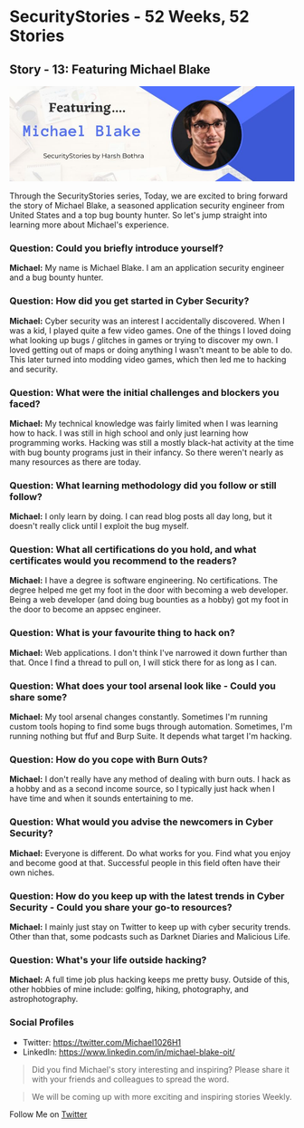 # SecurityStories - 52 Weeks, 52 Stories

## Story - 13: Featuring **Michael Blake** 

![Michael Blake](../media/michael-blake.jpg)

Through the SecurityStories series, Today, we are excited to bring forward the story of Michael Blake, a seasoned application security engineer from United States and a top bug bounty hunter. So let's jump straight into learning more about Michael's experience. 

### **Question:** Could you briefly introduce yourself? 

**Michael:** My name is Michael Blake. I am an application security engineer and a bug bounty hunter. 

### **Question:** How did you get started in Cyber Security?

**Michael:** Cyber security was an interest I accidentally discovered. When I was a kid, I played quite a few video games. One of the things I loved doing what looking up bugs / glitches in games or trying to discover my own. I loved getting out of maps or doing anything I wasn't meant to be able to do. This later turned into modding video games, which then led me to hacking and security.  


### **Question:** What were the initial challenges and blockers you faced? 

**Michael:** My technical knowledge was fairly limited when I was learning how to hack. I was still in high school and only just learning how programming works. Hacking was still a mostly black-hat activity at the time with bug bounty programs just in their infancy. So there weren't nearly as many resources as there are today. 


### **Question:** What learning methodology did you follow or still follow? 
**Michael:** I only learn by doing. I can read blog posts all day long, but it doesn't really click until I exploit the bug myself. 


### **Question:** What all certifications do you hold, and what certificates would you recommend to the readers? 

**Michael:** I have a degree is software engineering. No certifications. The degree helped me get my foot in the door with becoming a web developer. Being a web developer (and doing bug bounties as a hobby) got my foot in the door to become an appsec engineer. 


### **Question:** What is your favourite thing to hack on?

**Michael:** Web applications. I don't think I've narrowed it down further than that. Once I find a thread to pull on, I will stick there for as long as I can. 


### **Question:** What does your tool arsenal look like - Could you share some?

**Michael:** My tool arsenal changes constantly. Sometimes I'm running custom tools hoping to find some bugs through automation. Sometimes, I'm running nothing but ffuf and Burp Suite. It depends what target I'm hacking. 


### **Question:** How do you cope with Burn Outs?

**Michael:** I don't really have any method of dealing with burn outs. I hack as a hobby and as a second income source, so I typically just hack when I have time and when it sounds entertaining to me. 


### **Question:** What would you advise the newcomers in Cyber Security?

**Michael:** Everyone is different. Do what works for you. Find what you enjoy and become good at that. Successful people in this field often have their own niches. 


### **Question:** How do you keep up with the latest trends in Cyber Security - Could you share your go-to resources? 

**Michael:** I mainly just stay on Twitter to keep up with cyber security trends. Other than that, some podcasts such as Darknet Diaries and Malicious Life.


### **Question:** What's your life outside hacking?

**Michael:** A full time job plus hacking keeps me pretty busy. Outside of this, other hobbies of mine include: golfing, hiking, photography, and astrophotography.

### Social Profiles
- Twitter: https://twitter.com/Michael1026H1
- LinkedIn: https://www.linkedin.com/in/michael-blake-oit/


> Did you find Michael's story interesting and inspiring? Please share it with your friends and colleagues to spread the word. 

> We will be coming up with more exciting and inspiring stories Weekly.

Follow Me on [Twitter](https://www.twitter.com/harshbothra_)